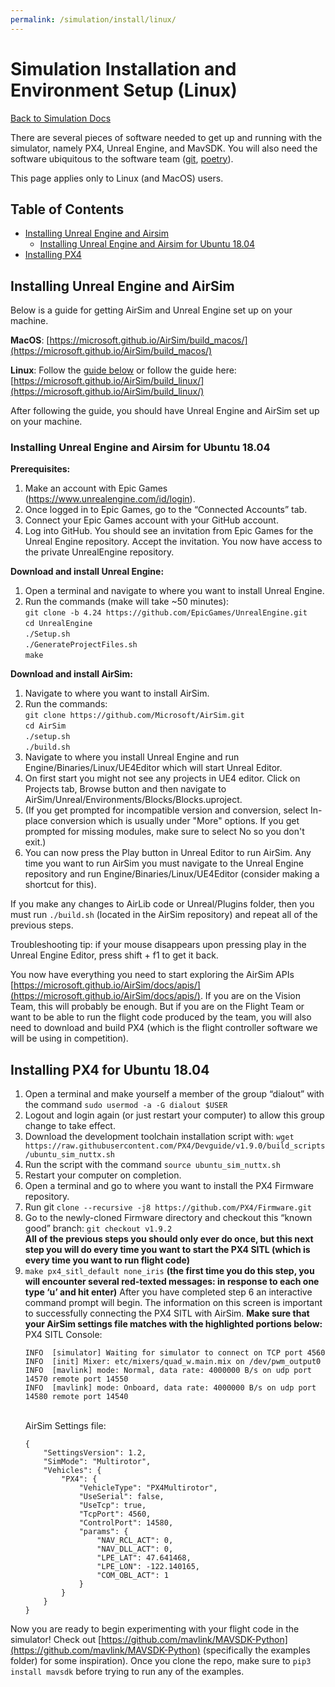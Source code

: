 ```yaml
---
permalink: /simulation/install/linux/
---
```


# Simulation Installation and Environment Setup (Linux)

[Back to Simulation Docs](/docs/simulation/)

There are several pieces of software needed to get up and running with the simulator, namely PX4, Unreal Engine, and MavSDK. You will also need the software ubiquitous to the software team ([git](https://git-scm.com), [poetry](https://python-poetry.org)).

This page applies only to Linux (and MacOS) users.

## Table of Contents

- [Installing Unreal Engine and Airsim](#installing-unreal-engine-and-airsim)
    - [Installing Unreal Engine and Airsim for Ubuntu 18.04](#installing-unreal-engine-and-airsim-for-ubuntu-1804)
- [Installing PX4](#installing-px4-for-ubuntu-1804)


## Installing Unreal Engine and AirSim

Below is a guide for getting AirSim and Unreal Engine set up on your machine.

**MacOS**: [https://microsoft.github.io/AirSim/build_macos/](https://microsoft.github.io/AirSim/build_macos/)

**Linux**: Follow the [guide below](#installing-unreal-engine-and-airsim-for-ubuntu) or follow the guide here: [https://microsoft.github.io/AirSim/build_linux/](https://microsoft.github.io/AirSim/build_linux/)

After following the guide, you should have Unreal Engine and AirSim set up on your machine.

### Installing Unreal Engine and Airsim for Ubuntu 18.04

**Prerequisites:**

1. Make an account with Epic Games (https://www.unrealengine.com/id/login).
2. Once logged in to Epic Games, go to the “Connected Accounts” tab.
3. Connect your Epic Games account with your GitHub account.
4. Log into GitHub. You should see an invitation from Epic Games for the Unreal Engine repository. Accept the invitation. You now have access to the private UnrealEngine repository.

**Download and install Unreal Engine:**

1. Open a terminal and navigate to where you want to install Unreal Engine.
2. Run the commands (make will take ~50 minutes):\
`git clone -b 4.24 https://github.com/EpicGames/UnrealEngine.git`\
`cd UnrealEngine`\
`./Setup.sh`\
`./GenerateProjectFiles.sh`\
`make`

**Download and install AirSim:**

1. Navigate to where you want to install AirSim.
2. Run the commands:\
`git clone https://github.com/Microsoft/AirSim.git`\
`cd AirSim`\
`./setup.sh`\
`./build.sh`
3. Navigate to where you install Unreal Engine and run Engine/Binaries/Linux/UE4Editor which will start Unreal Editor.
4. On first start you might not see any projects in UE4 editor. Click on Projects tab, Browse button and then navigate to AirSim/Unreal/Environments/Blocks/Blocks.uproject. 
5. (If you get prompted for incompatible version and conversion, select In-place conversion which is usually under "More" options. If you get prompted for missing modules, make sure to select No so you don't exit.)
6. You can now press the Play button in Unreal Editor to run AirSim. Any time you want to run AirSim you must navigate to the Unreal Engine repository and run Engine/Binaries/Linux/UE4Editor (consider making a shortcut for this).

If you make any changes to AirLib code or Unreal/Plugins folder, then you must run `./build.sh` (located in the AirSim repository) and repeat all of the previous steps.

Troubleshooting tip: if your mouse disappears upon pressing play in the Unreal Engine Editor, press shift + f1 to get it back.

You now have everything you need to start exploring the AirSim APIs [https://microsoft.github.io/AirSim/docs/apis/](https://microsoft.github.io/AirSim/docs/apis/). If you are on the Vision Team, this will probably be enough. But if you are on the Flight Team or want to be able to run the flight code produced by the team, you will also need to download and build PX4 (which is the flight controller software we will be using in competition).


## Installing PX4 for Ubuntu 18.04

1. Open a terminal and make yourself a member of the group “dialout” with the command `sudo usermod -a -G dialout $USER`
2. Logout and login again (or just restart your computer) to allow this group change to take effect.
3. Download the development toolchain installation script with:
`wget https://raw.githubusercontent.com/PX4/Devguide/v1.9.0/build_scripts/ubuntu_sim_nuttx.sh`
4. Run the script with the command  `source ubuntu_sim_nuttx.sh`
5. Restart your computer on completion.
6. Open a terminal and go to where you want to install the PX4 Firmware repository.
7. Run git `clone --recursive -j8 https://github.com/PX4/Firmware.git`
8. Go to the newly-cloned Firmware directory and checkout this “known good” branch: `git checkout v1.9.2`
    \
    **All of the previous steps you should only ever do once, but this next step you will do every time you want to start the PX4 SITL (which is every time you want to run flight code)**
9. `make px4_sitl_default none_iris` **(the first time you do this step, you will encounter several red-texted messages: in response to each one type ‘u’ and hit enter)**
After you have completed step 6 an interactive command prompt will begin. The information on this screen is important to successfully connecting the PX4 SITL with AirSim. **Make sure that your AirSim settings file matches with the highlighted portions below:**\
    PX4 SITL Console:
    ```
    INFO  [simulator] Waiting for simulator to connect on TCP port 4560
    INFO  [init] Mixer: etc/mixers/quad_w.main.mix on /dev/pwm_output0
    INFO  [mavlink] mode: Normal, data rate: 4000000 B/s on udp port 14570 remote port 14550
    INFO  [mavlink] mode: Onboard, data rate: 4000000 B/s on udp port 14580 remote port 14540
    ```
    \
    AirSim Settings file:
    ```
    {
        "SettingsVersion": 1.2,
        "SimMode": "Multirotor",
        "Vehicles": {
            "PX4": {
                "VehicleType": "PX4Multirotor",
                "UseSerial": false,
                "UseTcp": true,
                "TcpPort": 4560,
                "ControlPort": 14580,
                "params": {
                    "NAV_RCL_ACT": 0,
                    "NAV_DLL_ACT": 0,
                    "LPE_LAT": 47.641468,
                    "LPE_LON": -122.140165,
                    "COM_OBL_ACT": 1
                }
            }
        }
    }
    ```

Now you are ready to begin experimenting with your flight code in the simulator! Check out [https://github.com/mavlink/MAVSDK-Python](https://github.com/mavlink/MAVSDK-Python) (specifically the examples folder) for some inspiration). Once you clone the repo, make sure to `pip3 install mavsdk` before trying to run any of the examples.

